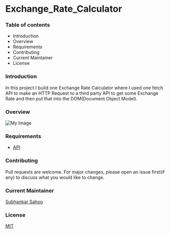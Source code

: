 # Exchange_Rate_Calculator

### Table of contents

- Introduction
- Overview
- Requirements
- Contributing
- Current Maintainer
- License


### Introduction

In this project I build one Exchange Rate Calculator where I used one fetch API to make an HTTP Request to a third party API to get some Exchange Rate and then put that into the DOM(Document Object Model).


### Overview
![My Image](../README_Image/Main-screen.png)


### Requirements
- [API](https://www.exchangerate-api.com/)



### Contributing

Pull requests are welcome. For major changes, please open an issue first(if any)
to discuss what you would like to change.


### Current Maintainer
[Subhankar Sahoo](https://github.com/sahoo-subha)

### License

[MIT](https://github.com/sahoo-subha/Exchange_Rate_Calculator/blob/main/LICENSE)
